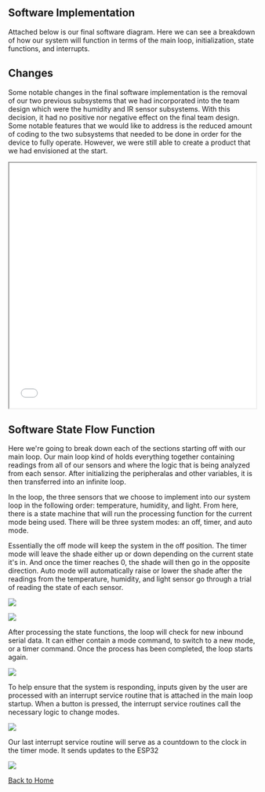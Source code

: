 **Software Implementation**
-
Attached below is our final software diagram. Here we can see a breakdown of how our system will function in terms of the main loop, initialization, state functions, and interrupts. 

Changes
-
Some notable changes in the final software implementation is the removal of our two previous subsystems that we had incorporated into the team design which were the humidity and IR sensor subsystems. With this decision, it had no positive nor negative effect on the final team design. Some notable features that we would like to address is the reduced amount of coding to the two subsystems that needed to be done in order for the device to fully operate. However, we were still able to create a product that we had envisioned at the start. 

<iframe src="vertopal_53e86d8e1b304e0fba1b8ab00a47e725/media/Final_Software_Implementation.pdf" width="100%" height="500px"></iframe>

**Software State Flow Function**
-
Here we're going to break down each of the sections starting off with our main loop. Our main loop kind of holds everything together containing readings from all of our sensors and where the logic that is being analyzed from each sensor. After initializing the peripheralas and other variables, it is then transferred into an infinite loop.

In the loop, the three sensors that we choose to implement into our system loop in the following order: temperature, humidity, and light. From here, there is a state machine that will run the processing function for the current mode being used. There will be three system modes: an off, timer, and auto mode. 

Essentially the off mode will keep the system in the off position. The timer mode will leave the shade either up or down depending on the current state it's in. And once the timer reaches 0, the shade will then go in the opposite direction. Auto mode will automatically raise or lower the shade after the readings from the temperature, humidity, and light sensor go through a trial of reading the state of each sensor.

![](vertopal_53e86d8e1b304e0fba1b8ab00a47e725/media/imageA.png)

![](vertopal_53e86d8e1b304e0fba1b8ab00a47e725/media/imageB.png)

After processing the state functions, the loop will check for new inbound serial data. It can either contain a mode command, to switch to a new mode, or a timer command. Once the process has been completed, the loop starts again.

![](vertopal_53e86d8e1b304e0fba1b8ab00a47e725/media/imageC.png)

To help ensure that the system is responding, inputs given by the user are processed with an interrupt service routine that is attached in the main loop startup. When a button is pressed, the interrupt service routines call the necessary logic to change modes. 


![](vertopal_53e86d8e1b304e0fba1b8ab00a47e725/media/imageD.png)

Our last interrupt service routine will serve as a countdown to the clock in the timer mode. It sends updates to the ESP32

![](vertopal_53e86d8e1b304e0fba1b8ab00a47e725/media/imageE.png)

[Back to Home](index)
